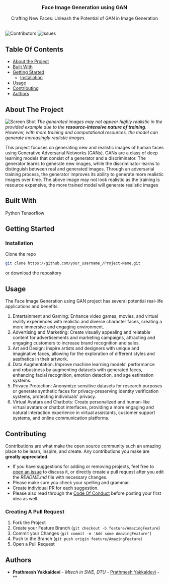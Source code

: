 <br/>
<p align="center">
  <h3 align="center">Face Image Generation using GAN</h3>

  <p align="center">
    Crafting New Faces: Unleash the Potential of GAN in Image Generation
    <br/>
    <br/>
  </p>
</p>

![Contributors](https://img.shields.io/github/contributors/prathmesh-yakkaldevi/Face_Image_Generation?color=dark-green) ![Issues](https://img.shields.io/github/issues/prathmesh-yakkaldevi/Face_Image_Generation) 

## Table Of Contents

* [About the Project](#about-the-project)
* [Built With](#built-with)
* [Getting Started](#getting-started)
  * [Installation](#installation)
* [Usage](#usage)
* [Contributing](#contributing)
* [Authors](#authors)

## About The Project

![Screen Shot](https://drive.google.com/uc?id=10RZeE5FKBtjkyuHaNHvfVTwGd-tfhJhS)
_The generated images may not appear highly realistic in the provided example due to the **resource-intensive nature of training**. However, with more training and computational resources, the model can generate increasingly realistic images._

This project focuses on generating new and realistic images of human faces using Generative Adversarial Networks (GANs). GANs are a class of deep learning models that consist of a generator and a discriminator. The generator learns to generate new images, while the discriminator learns to distinguish between real and generated images. Through an adversarial training process, the generator improves its ability to generate more realistic images over time. The above image may not look realistic as the training is resource expensive, the more trained model will generate realistic images

## Built With

Python
Tensorflow


## Getting Started


### Installation

Clone the repo

```sh
git clone https://github.com/your_username_/Project-Name.git
```
or download the repository

## Usage

The Face Image Generation using GAN project has several potential real-life applications and benefits:
1. Entertainment and Gaming: Enhance video games, movies, and virtual reality experiences with realistic and diverse character faces, creating a more immersive and engaging environment.
2. Advertising and Marketing: Create visually appealing and relatable content for advertisements and marketing campaigns, attracting and engaging customers to increase brand recognition and sales.
3. Art and Design: Inspire artists and designers with unique and imaginative faces, allowing for the exploration of different styles and aesthetics in their artwork.
4. Data Augmentation: Improve machine learning models' performance and robustness by augmenting datasets with generated faces, enhancing facial recognition, emotion detection, and age estimation systems.
5. Privacy Protection: Anonymize sensitive datasets for research purposes or generate synthetic faces for privacy-preserving identity verification systems, protecting individuals' privacy.
6. Virtual Avatars and Chatbots: Create personalized and human-like virtual avatars or chatbot interfaces, providing a more engaging and natural interaction experience in virtual assistants, customer support systems, and online communication platforms.

## Contributing

Contributions are what make the open source community such an amazing place to be learn, inspire, and create. Any contributions you make are **greatly appreciated**.
* If you have suggestions for adding or removing projects, feel free to [open an issue](https://github.com/prathmesh-yakkaldevi/Face_Image_Generation/issues/new) to discuss it, or directly create a pull request after you edit the *README.md* file with necessary changes.
* Please make sure you check your spelling and grammar.
* Create individual PR for each suggestion.
* Please also read through the [Code Of Conduct](https://github.com/prathmesh-yakkaldevi/Face_Image_Generation/blob/main/CODE_OF_CONDUCT.md) before posting your first idea as well.

### Creating A Pull Request

1. Fork the Project
2. Create your Feature Branch (`git checkout -b feature/AmazingFeature`)
3. Commit your Changes (`git commit -m 'Add some AmazingFeature'`)
4. Push to the Branch (`git push origin feature/AmazingFeature`)
5. Open a Pull Request

## Authors

* **Prathmesh Yakkaldevi** - *Mtech in SWE, DTU* - [Prathmesh Yakkaldevi](https://github.com/prathmesh-yakkaldevi) - **

